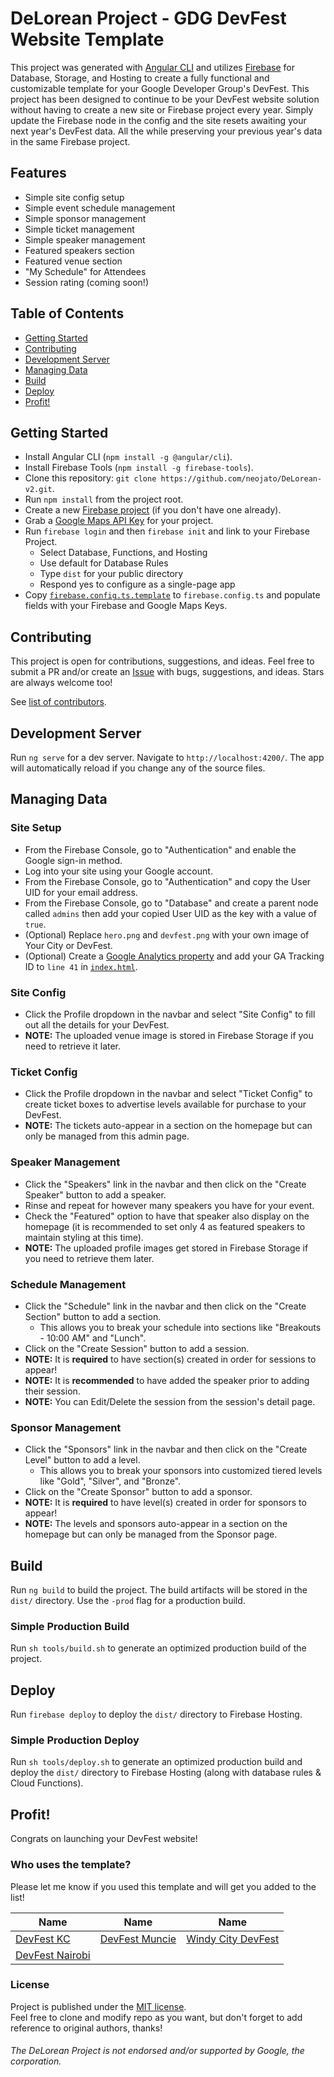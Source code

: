 # DeLorean Project - GDG DevFest Website Template

This project was generated with [Angular CLI](https://github.com/angular/angular-cli) and utilizes [Firebase](https://firebase.google.com) for Database, Storage, and Hosting to create a fully functional and customizable template for your Google Developer Group's DevFest. This project has been designed to continue to be your DevFest website solution without having to create a new site or Firebase project every year. Simply update the Firebase node in the config and the site resets awaiting your next year's DevFest data. All the while preserving your previous year's data in the same Firebase project.

## Features
 - Simple site config setup
 - Simple event schedule management
 - Simple sponsor management
 - Simple ticket management
 - Simple speaker management
 - Featured speakers section
 - Featured venue section
 - "My Schedule" for Attendees
 - Session rating (coming soon!)

## Table of Contents
 - [Getting Started](#getting-started)
 - [Contributing](#contributing)
 - [Development Server](#development-server)
 - [Managing Data](#managing-data)
 - [Build](#build)
 - [Deploy](#deploy)
 - [Profit!](#profit)

## Getting Started

* Install Angular CLI (`npm install -g @angular/cli`).
* Install Firebase Tools (`npm install -g firebase-tools`).
* Clone this repository: `git clone https://github.com/neojato/DeLorean-v2.git`.
* Run `npm install` from the project root.
* Create a new [Firebase project](https://console.firebase.google.com) (if you don't have one already).
* Grab a [Google Maps API Key](https://developers.google.com/maps/documentation/javascript/get-api-key) for your project.
* Run `firebase login` and then `firebase init` and link to your Firebase Project.
  * Select Database, Functions, and Hosting
  * Use default for Database Rules
  * Type `dist` for your public directory
  * Respond yes to configure as a single-page app
* Copy [`firebase.config.ts.template`](https://github.com/neojato/DeLorean-v2/blob/master/src/environments/firebase.config.ts.template) to `firebase.config.ts` and populate fields with your Firebase and Google Maps Keys.

## Contributing

This project is open for contributions, suggestions, and ideas. Feel free to submit a PR and/or create an [Issue](https://github.com/neojato/DeLorean-v2/issues) with bugs, suggestions, and ideas. Stars are always welcome too!

See [list of contributors](https://github.com/neojato/DeLorean-v2/graphs/contributors).

## Development Server

Run `ng serve` for a dev server. Navigate to `http://localhost:4200/`. The app will automatically reload if you change any of the source files.

## Managing Data

### Site Setup

* From the Firebase Console, go to "Authentication" and enable the Google sign-in method.
* Log into your site using your Google account.
* From the Firebase Console, go to "Authentication" and copy the User UID for your email address.
* From the Firebase Console, go to "Database" and create a parent node called `admins` then add your copied User UID as the key with a value of `true`.
* (Optional) Replace `hero.png` and `devfest.png` with your own image of Your City or DevFest.
* (Optional) Create a [Google Analytics property](https://analytics.google.com/analytics/web/#management/Settings) and add your GA Tracking ID to `line 41` in [`index.html`](https://github.com/neojato/DeLorean-v2/blob/master/src/index.html#L41).

### Site Config

* Click the Profile dropdown in the navbar and select "Site Config" to fill out all the details for your DevFest.
* **NOTE:** The uploaded venue image is stored in Firebase Storage if you need to retrieve it later.

### Ticket Config

* Click the Profile dropdown in the navbar and select "Ticket Config" to create ticket boxes to advertise levels available for purchase to your DevFest.
* **NOTE:** The tickets auto-appear in a section on the homepage but can only be managed from this admin page.

### Speaker Management

* Click the "Speakers" link in the navbar and then click on the "Create Speaker" button to add a speaker.
* Rinse and repeat for however many speakers you have for your event.
* Check the "Featured" option to have that speaker also display on the homepage (it is recommended to set only 4  as featured speakers to maintain styling at this time).
* **NOTE:** The uploaded profile images get stored in Firebase Storage if you need to retrieve them later.

### Schedule Management

* Click the "Schedule" link in the navbar and then click on the "Create Section" button to add a section.
  * This allows you to break your schedule into sections like "Breakouts - 10:00 AM" and "Lunch".
* Click on the "Create Session" button to add a session.
* **NOTE:** It is **required** to have section(s) created in order for sessions to appear!
* **NOTE:** It is **recommended** to have added the speaker prior to adding their session.
* **NOTE:** You can Edit/Delete the session from the session's detail page.

### Sponsor Management

* Click the "Sponsors" link in the navbar and then click on the "Create Level" button to add a level.
  * This allows you to break your sponsors into customized tiered levels like "Gold", "Silver", and "Bronze".
* Click on the "Create Sponsor" button to add a sponsor.
* **NOTE:** It is **required** to have level(s) created in order for sponsors to appear!
* **NOTE:** The levels and sponsors auto-appear in a section on the homepage but can only be managed from the Sponsor page.

## Build

Run `ng build` to build the project. The build artifacts will be stored in the `dist/` directory. Use the `-prod` flag for a production build.

### Simple Production Build

Run `sh tools/build.sh` to generate an optimized production build of the project.

## Deploy

Run `firebase deploy` to deploy the `dist/` directory to Firebase Hosting.

### Simple Production Deploy

Run `sh tools/deploy.sh` to generate an optimized production build and deploy the `dist/` directory to Firebase Hosting (along with database rules & Cloud Functions).

## Profit!

Congrats on launching your DevFest website!

### Who uses the template?

Please let me know if you used this template and will get you added to the list!

| Name | Name | Name |
|------|------|------|
| [DevFest KC](https://devfestkc.com) | [DevFest Muncie](https://devfestmuncie.firebaseapp.com) | [Windy City DevFest](https://windycity.devfest.io) |
| [DevFest Nairobi](https://devfestnairobi.gdgkenya.org) |  |  |

### License

Project is published under the [MIT license](https://github.com/neojato/DeLorean-v2/blob/master/LICENSE.md).  
Feel free to clone and modify repo as you want, but don't forget to add reference to original authors, thanks!

###### The DeLorean Project is not endorsed and/or supported by Google, the corporation.
